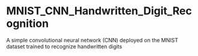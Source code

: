 # MNIST_CNN_Handwritten_Digit_Recognition
A simple convolutional neural network (CNN) deployed on the MNIST dataset trained to recognize handwritten digits
